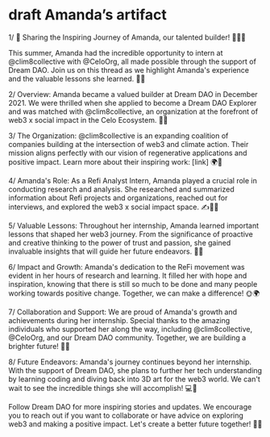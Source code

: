 # draft Amanda’s artifact

1/ 🌟 Sharing the Inspiring Journey of Amanda, our talented builder! 🚀👩‍💻

This summer, Amanda had the incredible opportunity to intern at @clim8collective with @CeloOrg, all made possible through the support of Dream DAO. Join us on this thread as we highlight Amanda's experience and the valuable lessons she learned. 🧵💡

2/ Overview:
Amanda became a valued builder at Dream DAO in December 2021. We were thrilled when she applied to become a Dream DAO Explorer and was matched with @clim8collective, an organization at the forefront of web3 x social impact in the Celo Ecosystem. 🌱🚀

3/ The Organization:
@clim8collective is an expanding coalition of companies building at the intersection of web3 and climate action. Their mission aligns perfectly with our vision of regenerative applications and positive impact. Learn more about their inspiring work: [link] 🌍🌿

4/ Amanda's Role:
As a Refi Analyst Intern, Amanda played a crucial role in conducting research and analysis. She researched and summarized information about Refi projects and organizations, reached out for interviews, and explored the web3 x social impact space. ✍️🕵️‍♀️

5/ Valuable Lessons:
Throughout her internship, Amanda learned important lessons that shaped her web3 journey. From the significance of proactive and creative thinking to the power of trust and passion, she gained invaluable insights that will guide her future endeavors. 💪💥

6/ Impact and Growth:
Amanda's dedication to the ReFi movement was evident in her hours of research and learning. It filled her with hope and inspiration, knowing that there is still so much to be done and many people working towards positive change. Together, we can make a difference! 🌞🌍

7/ Collaboration and Support:
We are proud of Amanda's growth and achievements during her internship. Special thanks to the amazing individuals who supported her along the way, including @clim8collective, @CeloOrg, and our Dream DAO community. Together, we are building a brighter future! 🤝🌟

8/ Future Endeavors:
Amanda's journey continues beyond her internship. With the support of Dream DAO, she plans to further her tech understanding by learning coding and diving back into 3D art for the web3 world. We can't wait to see the incredible things she will accomplish! 💻🎨

Follow Dream DAO for more inspiring stories and updates. We encourage you to reach out if you want to collaborate or have advice on exploring web3 and making a positive impact. Let's create a better future together! 💪🔥